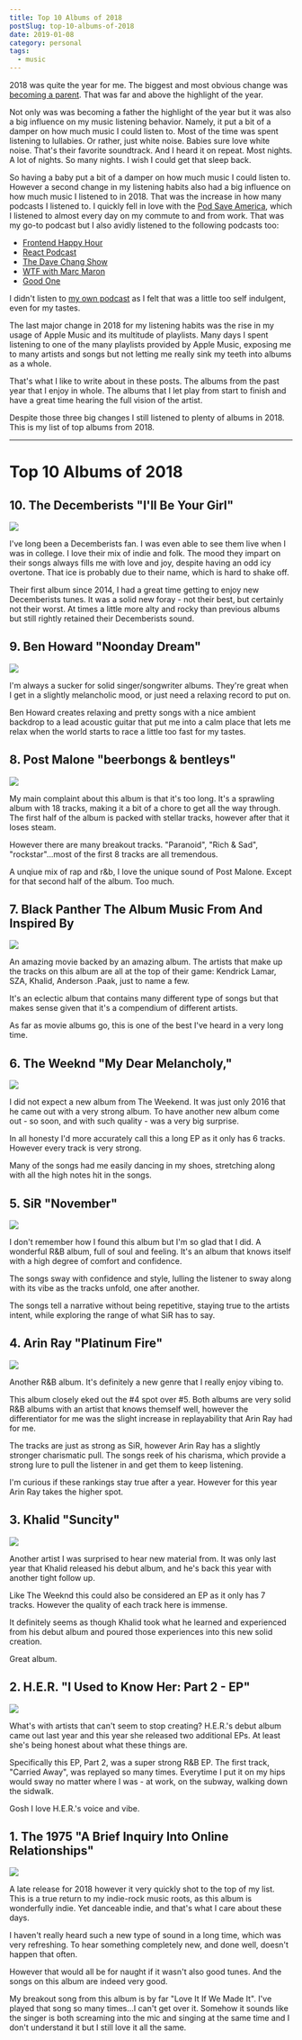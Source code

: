 ```yaml
---
title: Top 10 Albums of 2018
postSlug: top-10-albums-of-2018
date: 2019-01-08
category: personal
tags:
  - music
---
```


2018 was quite the year for me. The biggest and most obvious change was [becoming a parent](/blog/fatherhood/). That was far and above the highlight of the year.

Not only was was becoming a father the highlight of the year but it was also a big influence on my music listening behavior. Namely, it put a bit of a damper on how much music I could listen to. Most of the time was spent listening to lullabies. Or rather, just white noise. Babies sure love white noise. That's their favorite soundtrack. And I heard it on repeat. Most nights. A lot of nights. So many nights. I wish I could get that sleep back.

So having a baby put a bit of a damper on how much music I could listen to. However a second change in my listening habits also had a big influence on how much music I listened to in 2018. That was the increase in how many podcasts I listened to. I quickly fell in love with the [Pod Save America](https://crooked.com/podcast-series/pod-save-america/), which I listened to almost every day on my commute to and from work. That was my go-to podcast but I also avidly listened to the following podcasts too:

- [Frontend Happy Hour](https://frontendhappyhour.com/)
- [React Podcast](https://reactpodcast.simplecast.fm/)
- [The Dave Chang Show](https://www.theringer.com/the-dave-chang-show)
- [WTF with Marc Maron](http://www.wtfpod.com/)
- [Good One](https://headgum.com/good-one-a-podcast-about-jokes)

I didn't listen to [my own podcast](https://theconsolelog.com/) as I felt that was a little too self indulgent, even for my tastes.

The last major change in 2018 for my listening habits was the rise in my usage of Apple Music and its multitude of playlists. Many days I spent listening to one of the many playlists provided by Apple Music, exposing me to many artists and songs but not letting me really sink my teeth into albums as a whole.

That's what I like to write about in these posts. The albums from the past year that I enjoy in whole. The albums that I let play from start to finish and have a great time hearing the full vision of the artist.

Despite those three big changes I still listened to plenty of albums in 2018. This is my list of top albums from 2018.

---

# Top 10 Albums of 2018

## 10. The Decemberists "I'll Be Your Girl"

![](/images/posts/2019/2018-top-albums/The_Decemberists_-_I'll_Be_Your_Girl.jpg)

I've long been a Decemberists fan. I was even able to see them live when I was in college. I love their mix of indie and folk. The mood they impart on their songs always fills me with love and joy, despite having an odd icy overtone. That ice is probably due to their name, which is hard to shake off.

Their first album since 2014, I had a great time getting to enjoy new Decemberists tunes. It was a solid new foray - not their best, but certainly not their worst. At times a little more alty and rocky than previous albums but still rightly retained their Decemberists sound.

## 9. Ben Howard "Noonday Dream"

![](/images/posts/2019/2018-top-albums/Ben_Howard_-_Noonday_Dream.jpg)

I'm always a sucker for solid singer/songwriter albums. They're great when I get in a slightly melancholic mood, or just need a relaxing record to put on.

Ben Howard creates relaxing and pretty songs with a nice ambient backdrop to a lead acoustic guitar that put me into a calm place that lets me relax when the world starts to race a little too fast for my tastes.

## 8. Post Malone "beerbongs & bentleys"

![](/images/posts/2019/2018-top-albums/Post_Malone_-_beerbongs_&_bentleys.jpg)

My main complaint about this album is that it's too long. It's a sprawling album with 18 tracks, making it a bit of a chore to get all the way through. The first half of the album is packed with stellar tracks, however after that it loses steam.

However there are many breakout tracks. "Paranoid", "Rich & Sad", "rockstar"...most of the first 8 tracks are all tremendous.

A unqiue mix of rap and r&b, I love the unique sound of Post Malone. Except for that second half of the album. Too much.

## 7. Black Panther The Album Music From And Inspired By

![](/images/posts/2019/2018-top-albums/Black_Panther_The_Album_Music_From_And_Inspired_By.jpg)

An amazing movie backed by an amazing album. The artists that make up the tracks on this album are all at the top of their game: Kendrick Lamar, SZA, Khalid, Anderson .Paak, just to name a few.

It's an eclectic album that contains many different type of songs but that makes sense given that it's a compendium of different artists.

As far as movie albums go, this is one of the best I've heard in a very long time.

## 6. The Weeknd "My Dear Melancholy,"

![](/images/posts/2019/2018-top-albums/The_Weeknd_-_My_Dear_Melancholy.jpg)

I did not expect a new album from The Weekend. It was just only 2016 that he came out with a very strong album. To have another new album come out - so soon, and with such quality - was a very big surprise.

In all honesty I'd more accurately call this a long EP as it only has 6 tracks. However every track is very strong.

Many of the songs had me easily dancing in my shoes, stretching along with all the high notes hit in the songs.

## 5. SiR "November"

![](/images/posts/2019/2018-top-albums/SiR_-_November.jpg)

I don't remember how I found this album but I'm so glad that I did. A wonderful R&B album, full of soul and feeling. It's an album that knows itself with a high degree of comfort and confidence.

The songs sway with confidence and style, lulling the listener to sway along with its vibe as the tracks unfold, one after another.

The songs tell a narrative without being repetitive, staying true to the artists intent, while exploring the range of what SiR has to say.

## 4. Arin Ray "Platinum Fire"

![](/images/posts/2019/2018-top-albums/Arin_Ray_-_Platinum_Fire.jpg)

Another R&B album. It's definitely a new genre that I really enjoy vibing to.

This album closely eked out the #4 spot over #5. Both albums are very solid R&B albums with an artist that knows themself well, however the differentiator for me was the slight increase in replayability that Arin Ray had for me.

The tracks are just as strong as SiR, however Arin Ray has a slightly stronger charismatic pull. The songs reek of his charisma, which provide a strong lure to pull the listener in and get them to keep listening.

I'm curious if these rankings stay true after a year. However for this year Arin Ray takes the higher spot.

## 3. Khalid "Suncity"

![](/images/posts/2019/2018-top-albums/Khalid_-_Suncity.jpg)

Another artist I was surprised to hear new material from. It was only last year that Khalid released his debut album, and he's back this year with another tight follow up.

Like The Weeknd this could also be considered an EP as it only has 7 tracks. However the quality of each track here is immense.

It definitely seems as though Khalid took what he learned and experienced from his debut album and poured those experiences into this new solid creation.

Great album.

## 2. H.E.R. "I Used to Know Her: Part 2 - EP"

![](/images/posts/2019/2018-top-albums/H.E.R._-_I_Used_to_Know_Her-_Part_2_-_EP.jpg)

What's with artists that can't seem to stop creating? H.E.R.'s debut album came out last year and this year she released two additional EPs. At least she's being honest about what these things are.

Specifically this EP, Part 2, was a super strong R&B EP. The first track, "Carried Away", was replayed so many times. Everytime I put it on my hips would sway no matter where I was - at work, on the subway, walking down the sidwalk.

Gosh I love H.E.R.'s voice and vibe.

## 1. The 1975 "A Brief Inquiry Into Online Relationships"

![](/images/posts/2019/2018-top-albums/The_1975_-_A_Brief_Inquiry_Into_Online_Relationships.png)

A late release for 2018 however it very quickly shot to the top of my list. This is a true return to my indie-rock music roots, as this album is wonderfully indie. Yet danceable indie, and that's what I care about these days.

I haven't really heard such a new type of sound in a long time, which was very refreshing. To hear something completely new, and done well, doesn't happen that often.

However that would all be for naught if it wasn't also good tunes. And the songs on this album are indeed very good.

My breakout song from this album is by far "Love It If We Made It". I've played that song so many times...I can't get over it. Somehow it sounds like the singer is both screaming into the mic and singing at the same time and I don't understand it but I still love it all the same.
